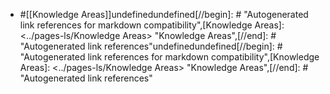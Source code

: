 - #[[Knowledge Areas]]undefinedundefined[//begin]: # "Autogenerated link references for markdown compatibility",[Knowledge Areas]: <../pages-ls/Knowledge Areas> "Knowledge Areas",[//end]: # "Autogenerated link references"undefinedundefined[//begin]: # "Autogenerated link references for markdown compatibility",[Knowledge Areas]: <../pages-ls/Knowledge Areas> "Knowledge Areas",[//end]: # "Autogenerated link references"
